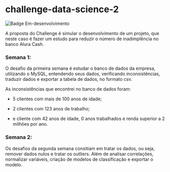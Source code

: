 # challenge-data-science-2

![Badge Em-desenvolvimento](http://img.shields.io/static/v1?label=STATUS&message=EM%20DESENVOLVIMENTO&color=BLUE&style=for-the-badge)

A proposta do Challenge é simular o desenvolvimento de um projeto, que neste caso é fazer um estudo para reduzir o número de inadimplência no banco Alura Cash.

### Semana 1:

O desafio da primeira semana é estudar o banco de dados da empresa, utilizando o MySQL, entendendo seus dados, verificando inconsistências, traduzir dados e exportar a tabela de dados, no formato csv.

As inconsistências que encontrei no banco de dados foram:

- 5 clientes com mais de 100 anos de idade;

- 2 clientes com 123 anos de trabalho;

- e cliente com 42 anos de idade, 0 anos trabalhados e renda superior a 2 milhões por ano.

### Semana 2:

Os desafios da segunda semana consitiam em tratar os dados, ou seja, remover dados nulos e tratar os outliers. Além de analisar correlações, normalizar variáveis, criação de modelos de classificação e exportar o modelo.
